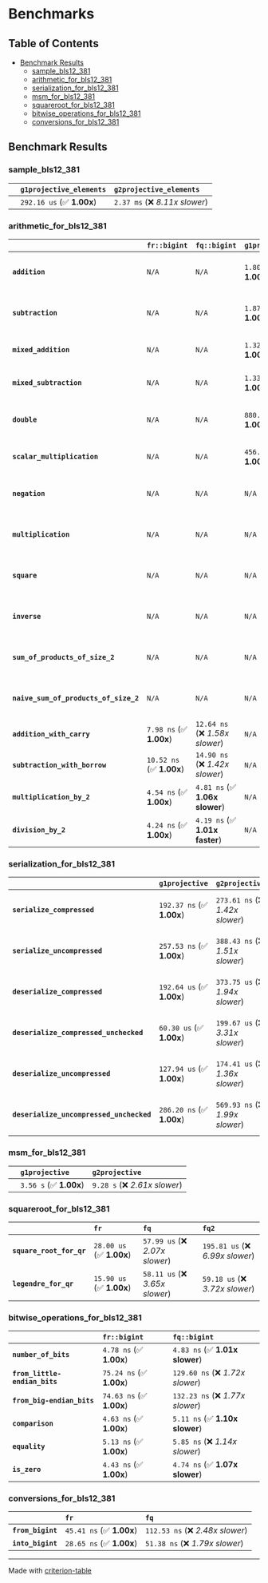 # Benchmarks

## Table of Contents

- [Benchmark Results](#benchmark-results)
    - [sample_bls12_381](#sample_bls12_381)
    - [arithmetic_for_bls12_381](#arithmetic_for_bls12_381)
    - [serialization_for_bls12_381](#serialization_for_bls12_381)
    - [msm_for_bls12_381](#msm_for_bls12_381)
    - [squareroot_for_bls12_381](#squareroot_for_bls12_381)
    - [bitwise_operations_for_bls12_381](#bitwise_operations_for_bls12_381)
    - [conversions_for_bls12_381](#conversions_for_bls12_381)

## Benchmark Results

### sample_bls12_381

|        | `g1projective_elements`          | `g2projective_elements`           |
|:-------|:---------------------------------|:--------------------------------- |
|        | `292.16 us` (✅ **1.00x**)        | `2.37 ms` (❌ *8.11x slower*)      |

### arithmetic_for_bls12_381

|                                       | `fr::bigint`             | `fq::bigint`                    | `g1projective`            | `g2projective`                 | `fq2`                            | `fq12`                            | `fq`                             | `fr`                               |
|:--------------------------------------|:-------------------------|:--------------------------------|:--------------------------|:-------------------------------|:---------------------------------|:----------------------------------|:---------------------------------|:---------------------------------- |
| **`addition`**                        | `N/A`                    | `N/A`                           | `1.80 us` (✅ **1.00x**)   | `5.08 us` (❌ *2.82x slower*)   | `37.39 ns` (🚀 **48.20x faster**) | `227.74 ns` (🚀 **7.91x faster**)  | `24.80 ns` (🚀 **72.68x faster**) | `11.05 ns` (🚀 **163.13x faster**)  |
| **`subtraction`**                     | `N/A`                    | `N/A`                           | `1.87 us` (✅ **1.00x**)   | `5.17 us` (❌ *2.76x slower*)   | `35.65 ns` (🚀 **52.49x faster**) | `217.39 ns` (🚀 **8.61x faster**)  | `19.64 ns` (🚀 **95.27x faster**) | `11.29 ns` (🚀 **165.73x faster**)  |
| **`mixed_addition`**                  | `N/A`                    | `N/A`                           | `1.32 us` (✅ **1.00x**)   | `3.64 us` (❌ *2.75x slower*)   | `N/A`                            | `N/A`                             | `N/A`                            | `N/A`                              |
| **`mixed_subtraction`**               | `N/A`                    | `N/A`                           | `1.33 us` (✅ **1.00x**)   | `3.73 us` (❌ *2.81x slower*)   | `N/A`                            | `N/A`                             | `N/A`                            | `N/A`                              |
| **`double`**                          | `N/A`                    | `N/A`                           | `880.90 ns` (✅ **1.00x**) | `2.50 us` (❌ *2.84x slower*)   | `17.58 ns` (🚀 **50.11x faster**) | `132.16 ns` (🚀 **6.67x faster**)  | `9.83 ns` (🚀 **89.61x faster**)  | `6.53 ns` (🚀 **134.99x faster**)   |
| **`scalar_multiplication`**           | `N/A`                    | `N/A`                           | `456.11 us` (✅ **1.00x**) | `1.25 ms` (❌ *2.73x slower*)   | `N/A`                            | `N/A`                             | `N/A`                            | `N/A`                              |
| **`negation`**                        | `N/A`                    | `N/A`                           | `N/A`                     | `N/A`                          | `27.92 ns` (❌ *3.24x slower*)    | `133.24 ns` (❌ *15.46x slower*)   | `21.70 ns` (❌ *2.52x slower*)    | `8.62 ns` (✅ **1.00x**)            |
| **`multiplication`**                  | `N/A`                    | `N/A`                           | `N/A`                     | `N/A`                          | `293.51 ns` (❌ *5.87x slower*)   | `7.36 us` (❌ *147.24x slower*)    | `90.09 ns` (❌ *1.80x slower*)    | `49.97 ns` (✅ **1.00x**)           |
| **`square`**                          | `N/A`                    | `N/A`                           | `N/A`                     | `N/A`                          | `264.48 ns` (❌ *6.02x slower*)   | `5.28 us` (❌ *120.29x slower*)    | `77.01 ns` (❌ *1.75x slower*)    | `43.92 ns` (✅ **1.00x**)           |
| **`inverse`**                         | `N/A`                    | `N/A`                           | `N/A`                     | `N/A`                          | `16.59 us` (❌ *2.29x slower*)    | `29.42 us` (❌ *4.06x slower*)     | `16.13 us` (❌ *2.23x slower*)    | `7.24 us` (✅ **1.00x**)            |
| **`sum_of_products_of_size_2`**       | `N/A`                    | `N/A`                           | `N/A`                     | `N/A`                          | `633.47 ns` (❌ *6.06x slower*)   | `14.84 us` (❌ *142.08x slower*)   | `139.02 ns` (❌ *1.33x slower*)   | `104.47 ns` (✅ **1.00x**)          |
| **`naive_sum_of_products_of_size_2`** | `N/A`                    | `N/A`                           | `N/A`                     | `N/A`                          | `612.55 ns` (❌ *5.88x slower*)   | `14.98 us` (❌ *143.75x slower*)   | `203.51 ns` (❌ *1.95x slower*)   | `104.24 ns` (✅ **1.00x**)          |
| **`addition_with_carry`**             | `7.98 ns` (✅ **1.00x**)  | `12.64 ns` (❌ *1.58x slower*)   | `N/A`                     | `N/A`                          | `N/A`                            | `N/A`                             | `N/A`                            | `N/A`                              |
| **`subtraction_with_borrow`**         | `10.52 ns` (✅ **1.00x**) | `14.90 ns` (❌ *1.42x slower*)   | `N/A`                     | `N/A`                          | `N/A`                            | `N/A`                             | `N/A`                            | `N/A`                              |
| **`multiplication_by_2`**             | `4.54 ns` (✅ **1.00x**)  | `4.81 ns` (✅ **1.06x slower**)  | `N/A`                     | `N/A`                          | `N/A`                            | `N/A`                             | `N/A`                            | `N/A`                              |
| **`division_by_2`**                   | `4.24 ns` (✅ **1.00x**)  | `4.19 ns` (✅ **1.01x faster**)  | `N/A`                     | `N/A`                          | `N/A`                            | `N/A`                             | `N/A`                            | `N/A`                              |

### serialization_for_bls12_381

|                                          | `g1projective`            | `g2projective`                   | `fr`                               | `fq`                                | `fq2`                              | `fq12`                            |
|:-----------------------------------------|:--------------------------|:---------------------------------|:-----------------------------------|:------------------------------------|:-----------------------------------|:--------------------------------- |
| **`serialize_compressed`**               | `192.37 ns` (✅ **1.00x**) | `273.61 ns` (❌ *1.42x slower*)   | `38.20 ns` (🚀 **5.04x faster**)    | `61.36 ns` (🚀 **3.14x faster**)     | `120.01 ns` (✅ **1.60x faster**)   | `803.90 ns` (❌ *4.18x slower*)    |
| **`serialize_uncompressed`**             | `257.53 ns` (✅ **1.00x**) | `388.43 ns` (❌ *1.51x slower*)   | `38.88 ns` (🚀 **6.62x faster**)    | `61.39 ns` (🚀 **4.20x faster**)     | `119.14 ns` (🚀 **2.16x faster**)   | `770.99 ns` (❌ *2.99x slower*)    |
| **`deserialize_compressed`**             | `192.64 us` (✅ **1.00x**) | `373.75 us` (❌ *1.94x slower*)   | `64.69 ns` (🚀 **2977.88x faster**) | `122.20 ns` (🚀 **1576.41x faster**) | `285.72 ns` (🚀 **674.23x faster**) | `1.80 us` (🚀 **107.14x faster**)  |
| **`deserialize_compressed_unchecked`**   | `60.30 us` (✅ **1.00x**)  | `199.67 us` (❌ *3.31x slower*)   | `61.42 ns` (🚀 **981.71x faster**)  | `118.98 ns` (🚀 **506.79x faster**)  | `294.02 ns` (🚀 **205.08x faster**) | `1.80 us` (🚀 **33.55x faster**)   |
| **`deserialize_uncompressed`**           | `127.94 us` (✅ **1.00x**) | `174.41 us` (❌ *1.36x slower*)   | `61.19 ns` (🚀 **2090.83x faster**) | `119.92 ns` (🚀 **1066.88x faster**) | `288.70 ns` (🚀 **443.17x faster**) | `1.94 us` (🚀 **66.05x faster**)   |
| **`deserialize_uncompressed_unchecked`** | `286.20 ns` (✅ **1.00x**) | `569.93 ns` (❌ *1.99x slower*)   | `61.91 ns` (🚀 **4.62x faster**)    | `119.86 ns` (🚀 **2.39x faster**)    | `299.23 ns` (✅ **1.05x slower**)   | `1.84 us` (❌ *6.44x slower*)      |

### msm_for_bls12_381

|        | `g1projective`          | `g2projective`                 |
|:-------|:------------------------|:------------------------------ |
|        | `3.56 s` (✅ **1.00x**)  | `9.28 s` (❌ *2.61x slower*)    |

### squareroot_for_bls12_381

|                          | `fr`                     | `fq`                            | `fq2`                             |
|:-------------------------|:-------------------------|:--------------------------------|:--------------------------------- |
| **`square_root_for_qr`** | `28.00 us` (✅ **1.00x**) | `57.99 us` (❌ *2.07x slower*)   | `195.81 us` (❌ *6.99x slower*)    |
| **`legendre_for_qr`**    | `15.90 us` (✅ **1.00x**) | `58.11 us` (❌ *3.65x slower*)   | `59.18 us` (❌ *3.72x slower*)     |

### bitwise_operations_for_bls12_381

|                               | `fr::bigint`             | `fq::bigint`                      |
|:------------------------------|:-------------------------|:--------------------------------- |
| **`number_of_bits`**          | `4.78 ns` (✅ **1.00x**)  | `4.83 ns` (✅ **1.01x slower**)    |
| **`from_little-endian_bits`** | `75.24 ns` (✅ **1.00x**) | `129.60 ns` (❌ *1.72x slower*)    |
| **`from_big-endian_bits`**    | `74.63 ns` (✅ **1.00x**) | `132.23 ns` (❌ *1.77x slower*)    |
| **`comparison`**              | `4.63 ns` (✅ **1.00x**)  | `5.11 ns` (✅ **1.10x slower**)    |
| **`equality`**                | `5.13 ns` (✅ **1.00x**)  | `5.85 ns` (❌ *1.14x slower*)      |
| **`is_zero`**                 | `4.43 ns` (✅ **1.00x**)  | `4.74 ns` (✅ **1.07x slower**)    |

### conversions_for_bls12_381

|                   | `fr`                     | `fq`                              |
|:------------------|:-------------------------|:--------------------------------- |
| **`from_bigint`** | `45.41 ns` (✅ **1.00x**) | `112.53 ns` (❌ *2.48x slower*)    |
| **`into_bigint`** | `28.65 ns` (✅ **1.00x**) | `51.38 ns` (❌ *1.79x slower*)     |

---
Made with [criterion-table](https://github.com/nu11ptr/criterion-table)

